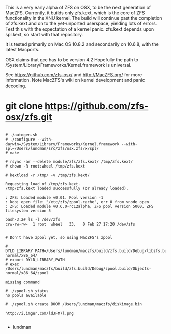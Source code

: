This is a very early alpha of ZFS on OSX, to be the next generation of MacZFS.
Currently, it builds only zfs.kext, which is the core of ZFS functionality
in the XNU kernel.  The build will continue
past the completion of zfs.kext and on to the yet-unported userspace, yielding
lots of errors.  Test this with the expectation of a kernel panic.
zfs.kext depends upon spl.kext, so start with that repository.

It is tested primarily on Mac OS 10.8.2 and secondarily on 10.6.8, with 
the latest Macports.

OSX claims that gcc has to be version 4.2
Hopefully the path to /System/Library/Frameworks/Kernel.framework is universal.

See https://github.com/zfs-osx/ and http://MacZFS.org/ for more information.
Note MacZFS's wiki on kernel development and panic decoding.

# git clone https://github.com/zfs-osx/zfs.git

```

# ./autogen.sh
# ./configure --with-darwin=/System/Library/Frameworks/Kernel.framework --with-spl=/Users/lundman/src/zfs/osx.zfs/x/spl/
# make

# rsync -ar --delete module/zfs/zfs.kext/ /tmp/zfs.kext/
# chown -R root:wheel /tmp/zfs.kext

# kextload -r /tmp/ -v /tmp/zfs.kext/

Requesting load of /tmp/zfs.kext.
/tmp/zfs.kext loaded successfully (or already loaded).

: ZFS: Loaded module v0.01. Pool version -1
: kobj_open_file: "/etc/zfs/zpool.cache", err 0 from vnode_open
: ZFS: Loaded module v0.6.0-rc12alpha, ZFS pool version 5000, ZFS filesystem version 5

bash-3.2# ls -l /dev/zfs
crw-rw-rw-  1 root  wheel   33,   0 Feb 27 17:20 /dev/zfs


# Don't have zpool yet, so using MacZFS's zpool

# DYLD_LIBRARY_PATH=/Users/lundman/maczfs/build/zfs.build/Debug/libzfs.build/Objects-normal/x86_64/
# export DYLD_LIBRARY_PATH
# exec /Users/lundman/maczfs/build/zfs.build/Debug/zpool.build/Objects-normal/x86_64/zpool

missing command

# ./zpool.sh status
no pools available

# ./zpool.sh create BOOM /Users/lundman/maczfs/diskimage.bin

http://i.imgur.com/ldJFM7l.png


```

- lundman
